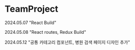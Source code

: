 # TeamProject
2024.05.07 "React Build"

2024.05.08 "React routes, Redux Build"

2024.05.12 "공통 카테고리 컴포넌트, 병원 검색 페이지 디자인 추가"
